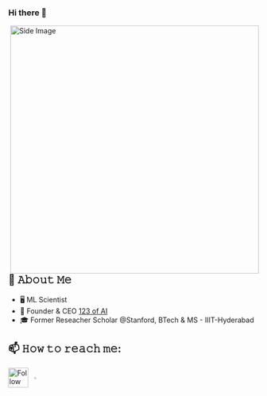### Hi there 👋

<!--
**abbhinavvenkat/abbhinavvenkat** is a ✨ _special_ ✨ repository because its `README.md` (this file) appears on your GitHub profile.

Here are some ideas to get you started:

- 🔭 I’m currently working on ...
- 🌱 I’m currently learning ...
- 👯 I’m looking to collaborate on ...
- 🤔 I’m looking for help with ...
- 💬 Ask me about ...
- 📫 How to reach me: ...
- 😄 Pronouns: ...
- ⚡ Fun fact: ...
-->

<img src="https://user-images.githubusercontent.com/74038190/225813708-98b745f2-7d22-48cf-9150-083f1b00d6c9.gif" alt="Side Image" align="right" width="500">
<br><br>

## :book: 𝙰𝚋𝚘𝚞𝚝 𝙼𝚎
- 🖥 ML Scientist
- 💼 Founder & CEO [123 of AI](https://123ofai.com/)
- 🎓 Former Reseacher Scholar @Stanford, BTech & MS - IIIT-Hyderabad

## 📫 𝙷𝚘𝚠 𝚝𝚘 𝚛𝚎𝚊𝚌𝚑 𝚖𝚎:
[<img src="https://raw.githubusercontent.com/Raymo111/Raymo111/master/socials/linkedin.png" height="40em" align="center" alt="Follow Abbhinav on LinkedIn" title="Follow Abbhinav on LinkedIn"/>](www.linkedin.com/in/abbhinavvenkat) &nbsp; <a href="mailto:abbhinav@123ofai.com"> <img src="https://img.icons8.com/fluent/48/000000/gmail.png" width="3.5%"/>
  
